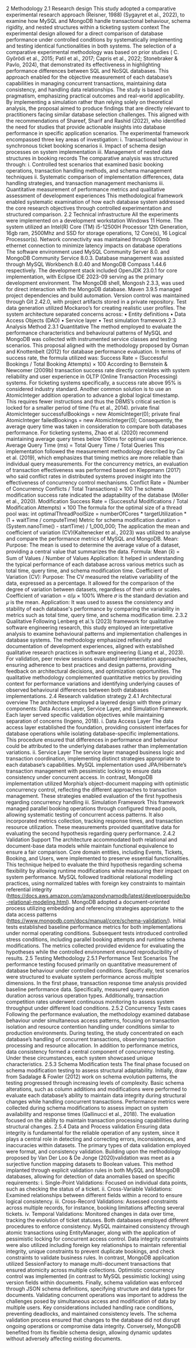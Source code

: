 2	Methodology
2.1	Research design 
This study adopted a comparative experimental research approach (Reisner, 1988) (Sygayret et al., 2022), to examine how MySQL and MongoDB handle transactional behaviour, schema rigidity, and nested structures within a ticketing system context The experimental design allowed for a direct comparison of database performance under controlled conditions by systematically implementing and testing identical functionalities in both systems.
The selection of a comparative experimental methodology was based on prior studies ( C. Győrödi et al., 2015; Patil et al., 2017; Capris et al., 2022; Stonebraker & Pavlo, 2024), that demonstrated its effectiveness in highlighting performance differences between SQL and NoSQL databases. This approach enabled for the objective measurement of each database’s capabilities in managing concurrent transactions, maintaining data consistency, and handling data relationships.
The study is based on pragmatism, emphasizing practical outcomes and real-world applicability. By implementing a simulation rather than relying solely on theoretical analysis, the proposal aimed to produce findings that are directly relevant to practitioners facing similar database selection challenges. This aligned with the recommendations of Shareef, Sharif and Rashid (2022), who identified the need for studies that provide actionable insights into database performance in specific application scenarios.
The experimental framework encompassed three key areas of investigation:
i.	Transactional behaviour in synchronous ticket booking scenarios
ii.	Impact of schema design processes on system implementation
iii.	Management of nested data structures in booking records
The comparative analysis was structured through:
i.	Controlled test scenarios that examined basic booking operations, transaction handling methods, and schema management techniques
ii.	Systematic comparison of implementation differences, data handling strategies, and transaction management mechanisms
iii.	Quantitative measurement of performance metrics and qualitative assessment of development experiences
This methodological framework enabled systematic examination of how each database system addressed the core research objectives through controlled experimentation and structured comparison.
2.2	Technical infrastructure
All the experiments were implemented on a development workstation Windows 11 Home. The system utilized an Intel(R) Core (TM) i5-12500H Processor 12th Generation, 16gb ram, 2500Mhz and SSD for storage operations, 12 Core(s), 16 Logical Processor(s). Network connectivity was maintained through 500mb ethernet connection to minimize latency impacts on database operations
The software environment used MySQL Community Server 8.0. and MongoDB Community Service 8.0.3. Database management was assisted through MySQL Workbench 8.0.40 and MongoDB Compass 1.44.6 respectively. The development stack included OpenJDK 23.0.1 for core implementation, with Eclipse IDE 2023-09 serving as the primary development environment. The MongoDB shell, Mongosh 2.3.3, was used for direct interaction with the MongoDB database.
Maven 3.9.5 managed project dependencies and build automation. Version control was maintained through Git 2.42.0, with project artifacts stored in a private repository. Test data generation utilized Mockaroo’s for creating realistic user profiles. 
The system architecture separated concerns across:
•	Entity definitions
•	Data Access Objects (DAO)
•	Service layer
•	Test simulation framework
2.3	Analysis Method
2.3.1	Quantitative 
The method employed to evaluate the performance characteristics and behavioural patterns of MySQL and MongoDB was collected with instrumented service classes and testing scenarios. This proposal aligned with the methodology proposed by Osman and Knottenbelt (2012) for database performance evaluation. 
In terms of success rate, the formula utilized was:
Success Rate = (Successful Bookings / Total Booking Attempts) × 100
According to Bernstein & Newcomer (2009b) transaction success rate directly correlates with system reliability and user experience in OLTP (Online Transaction Processing) systems. For ticketing systems specifically, a success rate above 95% is considered industry standard.
Another common solution is to use an AtomicInteger addition operation to advance a global logical timestamp. This requires fewer instructions and thus the DBMS’s critical section is locked for a smaller period of time (Yu et al., 2014).
private final AtomicInteger successfulBookings = new AtomicInteger(0);
private final AtomicInteger failedBookings = new AtomicInteger(0);
Consequently, the average query time was taken in consideration to compare both databases performance. For ticketing systems, Zhao et al. (2020) recommend maintaining average query times below 100ms for optimal user experience.
Average Query Time (ms) = Total Query Time / Total Queries
This implementation followed the measurement methodology described by Cai et al. (2019), which emphasizes that timing metrics are more reliable than individual query measurements.
For the concurrency metrics, an evaluation of transaction effectiveness was performed based on Kleppmann (2017) who said conflict rates in distributed systems proved insight into the effectiveness of concurrency control mechanisms. 
Conflict Rate = (Number of Concurrency Conflicts / Total Transactions) × 100
The schema modification success rate indicated the adaptability of the database (Möller et al., 2020).
Modification Success Rate = (Successful Modifications / Total Modification Attempts) × 100
The formula for the optimal size of a thread pool was:
int optimalThreadPoolSize = numberOfCores * targetUtilization * (1 + waitTime / computeTime)
Metric for schema modification 
duration = (System.nanoTime() - startTime) / 1_000_000;
The application the mean and coefficient of variation (CV)(Kaltenecker et al., 2023) was utilized to analyse and compare the performance metrics of MySQL and MongoDB.
Mean:
Purpose: The mean is used to determine the average value of a dataset, providing a central value that summarizes the data.
Formula: Mean (x̅) = Sum of Values / Number of Values
Application: It helped in understanding the typical performance of each database across various metrics such as total time, query time, and schema modification time.
Coefficient of Variation (CV):
Purpose: The CV measured the relative variability of the data, expressed as a percentage. It allowed for the comparison of the degree of variation between datasets, regardless of their units or scales.
Coefficient of variation = σ/μ × 100%
Where 𝜎 is the standard deviation and 𝜇 is the mean.
Application: It was used to assess the consistency and stability of each database's performance by comparing the variability in metrics such as total time, query time, and schema modification time.
2.3.2	Qualitative
Following Lenberg et al.’s (2023) framework for qualitative software engineering research, this study employed an interpretative analysis to examine behavioural patterns and implementation challenges in database systems. The methodology emphasized reflexivity and documentation of development experiences, aligned with established qualitative research practices in software engineering (Liang et al., 2023). 
For validation, peer review sessions evaluated implementation approaches, ensuring adherence to best practices and design patterns, providing feedback on architectural decisions, and optimization opportunities.
The qualitative methodology complemented quantitative metrics by providing context for performance variations and identifying underlying causes of observed behavioural differences between both databases implementations.
2.4	Research validation strategy
2.4.1	Architectural overview
The architecture employed a layered design with three primary components: Data Access Layer, Service Layer, and Simulation Framework. Each layer served specific validation objectives while maintaining separation of concerns (Ingeno, 2018).
i.	Data Access Layer
The data access layer established the foundation, providing consistent interfaces for database operations while isolating database-specific implementations. This procedure ensured that differences in performance and behaviour could be attributed to the underlying databases rather than implementation variations.
ii.	Service Layer
The service layer managed business logic and transaction coordination, implementing distinct strategies appropriate to each database’s capabilities. MySQL implementation used JPA/Hibernate’s transaction management with pessimistic locking to ensure data consistency under concurrent access. In contrast, MongoDB implementation utilized Morphia’s object-document mapping with optimistic concurrency control, reflecting the different approaches to transaction management. These strategies enabled evaluation of the first hypothesis regarding concurrency handling
iii.	Simulation Framework
This framework managed parallel booking operations through configured thread pools, allowing systematic testing of concurrent access patterns. It also incorporated metrics collection, tracking response times, and transaction resource utilization. These measurements provided quantitative data for evaluating the second hypothesis regarding query performance.
2.4.2	Validation Support
The architecture accommodated both relational and document-base data models while maintain functional equivalence to ensure a fair comparison. Core domain entities, including Events, Tickets, Booking, and Users, were implemented to preserve essential functionalities. This technique helped to evaluate the third hypothesis regarding schema flexibility by allowing runtime modifications while measuring their impact on system performance.
MySQL followed traditional relational modelling practices, using normalized tables with foreign key constraints to maintain referential integrity (https://docs.aws.amazon.com/amazondynamodb/latest/developerguide/bp-relational-modeling.html). MongoDB adopted a document-oriented process utilizing embedding and referencing strategies appropriate to the data access patterns (https://www.mongodb.com/docs/manual/core/schema-validation/). 
Initial tests established baseline performance metrics for both implementations under normal operating conditions. Subsequent tests introduced controlled stress conditions, including parallel booking attempts and runtime schema modifications. The metrics collected provided evidence for evaluating the hypotheses while the controlled environment ensured reproducibility of results. 
2.5	Testing Methodology
2.5.1	Performance Test Scenarios
The performance testing focused primarily on quantitative measurement of database behaviour under controlled conditions. Specifically, test scenarios were structured to evaluate system performance across multiple dimensions.
In the first phase, transaction response time analysis provided baseline performance data. Specifically, measured query execution duration across various operation types. Additionally, transaction competition rates underwent continuous monitoring to assess system throughput under different load conditions. 
2.5.2	Concurrency Tests cases
Following the performance evaluation, the methodology examined database behaviour under simultaneous access patterns, focusing on transaction isolation and resource contention handling under conditions similar to production environments.
During testing, the study concentrated on each database’s handling of concurrent transactions, observing transaction processing and resource allocation. 
In addition to performance metrics, data consistency formed a central component of concurrency testing. Under these circumstances, each system showcased unique characteristics. 
2.5.3	Schema Modification tests
The final phase focused on schema modification testing to assess structural adaptability. Initially, draw from Sadalage & Fowler (2012) work on schema evolution patterns, the testing progressed through increasing levels of complexity.
Basic schema alterations, such as column additions and modifications were performed to evaluate each database’s ability to maintain data integrity during structural changes while handling concurrent transactions.
Performance metrics were collected during schema modifications to assess impact on system availability and response times (Gallinucci et al., 2018). The evaluation focused on the ability to maintain transaction processing capabilities during structural changes. 
2.5.4	Data and Process validation
Ensuring data integrity is fundamental for the reliable operation of any system, since it plays a central role in detecting and correcting errors, inconsistences, and inaccuracies within datasets. The primary types of data validation employed were format, and consistency validation.
Building upon the methodology proposed by Van Der Loo & De Jonge (2020)validation was meet as a surjective function mapping datasets to Boolean values. This method implanted through explicit validation rules in both MySQL and MongoDB databases, allowing for detection of data anomalies based on specific requirements:
i.	Single-Point Validations: Focused on individual data points, such as checking the status of a ticket.
ii.	Cross-Variable Validations: Examined relationships between different fields within a record to ensure logical consistency.
iii.	Cross-Record Validations: Assessed constraints across multiple records, for instance, booking limitations affecting several tickets.
iv.	Temporal Validations: Monitored changes in data over time, tracking the evolution of ticket statuses.
Both databases employed different procedures to enforce consistency. MySQL maintained consistency through atomic transactions using EntityManager, along with the application of pessimistic locking for concurrent access control. Data integrity constraints were also utilized including foreign key relationships to maintain referential integrity, unique constraints to prevent duplicate bookings, and check constraints to validate business rules.
In contrast, MongoDB application utilized SessionFactory to manage multi-document transactions that ensured atomicity across multiple collections. Optimistic concurrency control was implemented (in contrast to MySQL pessimistic locking) using version fields within documents. Finally, schema validation was enforced through JSON schema definitions, specifying structure and data types for documents. 
Validating concurrent operations was important to address the challenges posed by simultaneous access and modification of data by multiple users. Key considerations included handling race conditions, preventing deadlocks, and maintained consistency levels.
The schema validation process ensured that changes to the database did not disrupt ongoing operations or compromise data integrity. Conversely, MongoDB benefited from its flexible schema design, allowing dynamic updates without adversely affecting existing documents.

